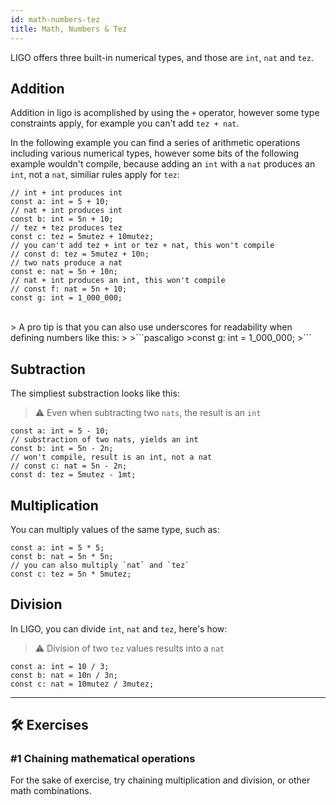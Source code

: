 ```yaml
---
id: math-numbers-tez
title: Math, Numbers & Tez
---
```


LIGO offers three built-in numerical types, and those are `int`, `nat` and `tez`.

## Addition

Addition in ligo is acomplished by using the `+` operator, however some type constraints apply, for example you can't add `tez + nat`.

In the following example you can find a series of arithmetic operations including various numerical types, however some bits of the following example wouldn't compile, because adding an `int` with a `nat` produces an `int`, not a `nat`, similiar rules apply for `tez`:

<!--DOCUSAURUS_CODE_TABS-->
<!--Pascaligo-->

```pascaligo
// int + int produces int
const a: int = 5 + 10;
// nat + int produces int
const b: int = 5n + 10;
// tez + tez produces tez
const c: tez = 5mutez + 10mutez;
// you can't add tez + int or tez + nat, this won't compile
// const d: tez = 5mutez + 10n;
// two nats produce a nat
const e: nat = 5n + 10n;
// nat + int produces an int, this won't compile
// const f: nat = 5n + 10;
const g: int = 1_000_000;
```

<br/>
> A pro tip is that you can also use underscores for readability when defining numbers like this:
>
>```pascaligo
>const g: int = 1_000_000;
>```


<!--END_DOCUSAURUS_CODE_TABS-->

## Subtraction

The simpliest substraction looks like this:

> ⚠️ Even when subtracting two `nats`, the result is an `int`

<!--DOCUSAURUS_CODE_TABS-->
<!--Pascaligo-->
```pascaligo
const a: int = 5 - 10;
// substraction of two nats, yields an int
const b: int = 5n - 2n;
// won't compile, result is an int, not a nat
// const c: nat = 5n - 2n;
const d: tez = 5mutez - 1mt;
```

<!--END_DOCUSAURUS_CODE_TABS-->


## Multiplication

You can multiply values of the same type, such as:

<!--DOCUSAURUS_CODE_TABS-->
<!--Pascaligo-->

```pascaligo
const a: int = 5 * 5;
const b: nat = 5n * 5n;
// you can also multiply `nat` and `tez`
const c: tez = 5n * 5mutez;
```

<!--END_DOCUSAURUS_CODE_TABS-->


## Division

In LIGO, you can divide `int`, `nat` and `tez`, here's how:

> ⚠️ Division of two `tez` values results into a `nat`

<!--DOCUSAURUS_CODE_TABS-->
<!--Pascaligo-->
```pascaligo
const a: int = 10 / 3;
const b: nat = 10n / 3n;
const c: nat = 10mutez / 3mutez;
```
<!--END_DOCUSAURUS_CODE_TABS-->

---
## 🛠 Exercises


### #1 Chaining mathematical operations

For the sake of exercise, try chaining multiplication and division, or other math combinations.